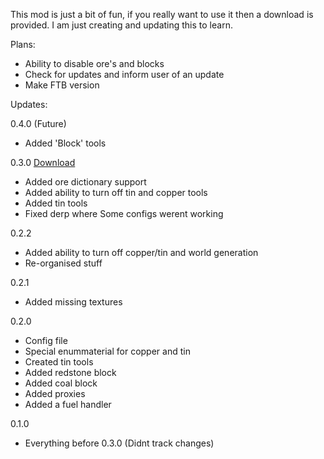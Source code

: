 <p>This mod is just a bit of fun, if you really want to use it then a download is provided. I am just creating and updating this to learn.</p>

<p>Plans:
	<ul>
	<li>Ability to disable ore's and blocks</li>
	<li>Check for updates and inform user of an update</li>
	<li>Make FTB version</li>
</ul></p>

<p>Updates: 
<p>0.4.0 (Future)</p>
	<ul>
	<li>Added 'Block' tools</li>
	</ul>
<p>0.3.0 <a href="http://adfoc.us/10571813764748">Download</a></p>
	<ul>
	<li>Added ore dictionary support</li>
	<li>Added ability to turn off tin and copper tools</li>
	<li>Added tin tools</li>
	<li>Fixed derp where Some configs werent working</li>
	</ul>
<p>0.2.2</p>
	<ul><li>Added ability to turn off copper/tin and world generation</li>
	<li>Re-organised stuff</li></ul>
<p>0.2.1</p>
	<ul><li>Added missing textures</li></ul>
<p>0.2.0</p>
	<ul><li>Config file</li>
	<li>Special enummaterial for copper and tin</li>
	<li>Created tin tools</li>
	<li>Added redstone block</li>
	<li>Added coal block</li>
	<li>Added proxies</li>
	<li>Added a fuel handler</li></ul>
<p>0.1.0</p>
	<ul><li>Everything before 0.3.0 (Didnt track changes)</li></ul>
</p>